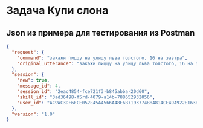 # Задача Купи слона
## Json из примера для тестирования из Postman
```json
{
  "request": {
    "command": "закажи пиццу на улицу льва толстого, 16 на завтра",
    "original_utterance": "закажи пиццу на улицу льва толстого, 16 на завтра"
  },
  "session": {
    "new": true,
    "message_id": 4,
    "session_id": "2eac4854-fce721f3-b845abba-20d60",
    "skill_id": "3ad36498-f5rd-4079-a14b-788652932056",
    "user_id": "AC9WC3DF6FCE052E45A4566A48E6B7193774B84814CE49A922E163B8B29881DC"
  },
  "version": "1.0"
}
```
